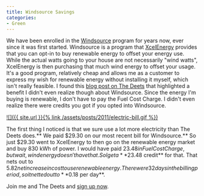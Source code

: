 ```yaml
---
title: Windsource Savings
categories:
- Green
---
```


We have been enrolled in the [Windsource](http://www.xcelenergy.com/Save_Money_&_Energy/For_Your_Home/Renewable_Energy_Programs/Windsource_for_Residences_-_MN) program for years now, ever since it was first started. Windsource is a program that [XcelEnergy](http://www.xcelenergy.com/) provides that you can opt-in to buy renewable energy to offset your energy use. While the actual watts going to your house are not necessarily "wind watts", XcelEnergy is then purchasing that much wind energy to offset your usage. It's a good program, relatively cheap and allows me as a customer to express my wish for renewable energy without installing it myself, which isn't really feasible.
I found this [blog post on The Deets](http://www.thedeets.com/2011/06/12/the-xcel-energys-windsource-program-financial-hedge/) that highlighted a benefit I didn't even realize though about Windsource. Since the energy I'm buying is renewable, I don't have to pay the Fuel Cost Charge. I didn't even realize there were credits you got if you opted into Windsource.

[![]({{ site.url }}{% link /assets/posts/2011/electric-bill.gif %})](http://thingelstad.com/s/windsource-savings/electric-bill/img)

The first thing I noticed is that we sure use a lot more electricity than The Deets does.** We paid $29.30 on our most recent bill for Windsource.** So just $29.30 went to XcelEnergy to then go on the renewable energy market and buy 830 kWh of power. I would have paid $23.48 in Fuel Cost Charge, but wait, wind energy doesn't have that. So I get a **$23.48 credit** for that. That nets out to $5.82 net increase in cost to use renewable energy. There were 32 days in the billing period, so it netted out to **$0.18 per day**.

Join me and The Deets and [sign up now](http://www.xcelenergy.com/Save_Money_&_Energy/For_Your_Home/Renewable_Energy_Programs/Windsource_for_Residences_-_MN).
